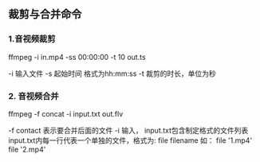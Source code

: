 ## 裁剪与合并命令

### 1.音视频裁剪

ffmpeg -i in.mp4 -ss 00:00:00 -t 10 out.ts

-i 输入文件
-s 起始时间 格式为hh:mm:ss
-t 裁剪的时长，单位为秒


### 2. 音视频合并

ffmpeg -f concat -i input.txt out.flv

-f contact 表示要合并后面的文件
-i 输入， input.txt包含制定格式的文件列表
    input.txt内每一行代表一个单独的文件，格式为:
    file filename
    如：
    file '1.mp4'
    file '2.mp4'


